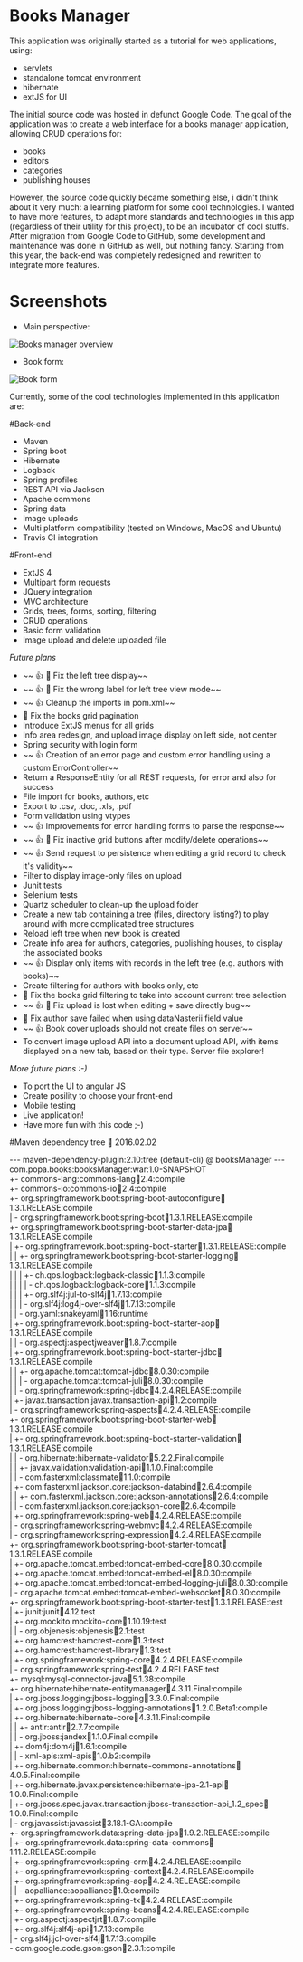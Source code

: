 # Books Manager

This application was originally started as a tutorial for web applications, using:

 * servlets
 * standalone tomcat environment
 * hibernate
 * extJS for UI

The initial source code was hosted in defunct Google Code. The goal of the application was to create a web interface 
for a books manager application, allowing CRUD operations for:

 * books
 * editors
 * categories
 * publishing houses

However, the source code quickly became something else, i didn't think about it very much: a learning platform for some
cool technologies. I wanted to have more features, to adapt more standards and technologies in this app (regardless of 
their utility for this project), to be an incubator of cool stuffs. After migration from Google Code to GitHub, some 
development and maintenance was done in GitHub as well, but nothing fancy. Starting from this year, the back-end was
completely redesigned and rewritten to integrate more features.

# Screenshots

 * Main perspective:
 
 ![Books manager overview](http://i64.tinypic.com/2lduk94.png)
 
 * Book form:
 
 ![Book form](http://i63.tinypic.com/sm5yj8.png)

Currently, some of the cool technologies implemented in this application are:

#Back-end
    
* Maven
* Spring boot
* Hibernate
* Logback
* Spring profiles
* REST API via Jackson
* Apache commons
* Spring data
* Image uploads
* Multi platform compatibility (tested on Windows, MacOS and Ubuntu)
* Travis CI integration
    
#Front-end
  
* ExtJS 4
* Multipart form requests
* JQuery integration
* MVC architecture
* Grids, trees, forms, sorting, filtering
* CRUD operations
* Basic form validation
* Image upload and delete uploaded file
    
<i>Future plans</i>
  
* ~~ :thumbsup: :frog: Fix the left tree display~~
* ~~ :thumbsup: :frog: Fix the wrong label for left tree view mode~~
* ~~ :thumbsup: Cleanup the imports in pom.xml~~
* :frog: Fix the books grid pagination
* Introduce ExtJS menus for all grids
* Info area redesign, and upload image display on left side, not center
* Spring security with login form
* ~~ :thumbsup: Creation of an error page and custom error handling using a custom ErrorController~~
* Return a ResponseEntity for all REST requests, for error and also for success
* File import for books, authors, etc
* Export to .csv, .doc, .xls, .pdf
* Form validation using vtypes
* ~~ :thumbsup: Improvements for error handling forms to parse the response~~
* ~~ :thumbsup: :frog: Fix inactive grid buttons after modify/delete operations~~
* ~~ :thumbsup: Send request to persistence when editing a grid record to check it's validity~~
* Filter to display image-only files on upload
* Junit tests
* Selenium tests
* Quartz scheduler to clean-up the upload folder
* Create a new tab containing a tree (files, directory listing?) to play around with more complicated tree structures
* Reload left tree when new book is created
* Create info area for authors, categories, publishing houses, to display the associated books
* ~~ :thumbsup: Display only items with records in the left tree (e.g. authors with books)~~
* Create filtering for authors with books only, etc
* :frog: Fix the books grid filtering to take into account current tree selection
* ~~ :thumbsup: :frog: Fix upload is lost when editing + save directly bug~~
* :frog: Fix author save failed when using dataNasterii field value
* ~~ :thumbsup: Book cover uploads should not create files on server~~
* To convert image upload API into a document upload API, with items displayed on a new tab, based on their type. Server file explorer!
    
<i>More future plans :-) </i>
  
* To port the UI to angular JS
* Create posility to choose your front-end
* Mobile testing
* Live application!
* Have more fun with this code ;-)

#Maven dependency tree :date: 2016.02.02
 
 --- maven-dependency-plugin:2.10:tree (default-cli) @ booksManager ---   
 com.popa.books:booksManager:war:1.0-SNAPSHOT   
 +- commons-lang:commons-lang:jar:2.4:compile   
 +- commons-io:commons-io:jar:2.4:compile   
 +- org.springframework.boot:spring-boot-autoconfigure:jar:1.3.1.RELEASE:compile   
 |  \- org.springframework.boot:spring-boot:jar:1.3.1.RELEASE:compile   
 +- org.springframework.boot:spring-boot-starter-data-jpa:jar:1.3.1.RELEASE:compile   
 |  +- org.springframework.boot:spring-boot-starter:jar:1.3.1.RELEASE:compile   
 |  |  +- org.springframework.boot:spring-boot-starter-logging:jar:1.3.1.RELEASE:compile   
 |  |  |  +- ch.qos.logback:logback-classic:jar:1.1.3:compile   
 |  |  |  |  \- ch.qos.logback:logback-core:jar:1.1.3:compile   
 |  |  |  +- org.slf4j:jul-to-slf4j:jar:1.7.13:compile   
 |  |  |  \- org.slf4j:log4j-over-slf4j:jar:1.7.13:compile   
 |  |  \- org.yaml:snakeyaml:jar:1.16:runtime   
 |  +- org.springframework.boot:spring-boot-starter-aop:jar:1.3.1.RELEASE:compile   
 |  |  \- org.aspectj:aspectjweaver:jar:1.8.7:compile   
 |  +- org.springframework.boot:spring-boot-starter-jdbc:jar:1.3.1.RELEASE:compile   
 |  |  +- org.apache.tomcat:tomcat-jdbc:jar:8.0.30:compile   
 |  |  |  \- org.apache.tomcat:tomcat-juli:jar:8.0.30:compile   
 |  |  \- org.springframework:spring-jdbc:jar:4.2.4.RELEASE:compile   
 |  +- javax.transaction:javax.transaction-api:jar:1.2:compile   
 |  \- org.springframework:spring-aspects:jar:4.2.4.RELEASE:compile   
 +- org.springframework.boot:spring-boot-starter-web:jar:1.3.1.RELEASE:compile   
 |  +- org.springframework.boot:spring-boot-starter-validation:jar:1.3.1.RELEASE:compile   
 |  |  \- org.hibernate:hibernate-validator:jar:5.2.2.Final:compile   
 |  |     +- javax.validation:validation-api:jar:1.1.0.Final:compile   
 |  |     \- com.fasterxml:classmate:jar:1.1.0:compile   
 |  +- com.fasterxml.jackson.core:jackson-databind:jar:2.6.4:compile   
 |  |  +- com.fasterxml.jackson.core:jackson-annotations:jar:2.6.4:compile   
 |  |  \- com.fasterxml.jackson.core:jackson-core:jar:2.6.4:compile   
 |  +- org.springframework:spring-web:jar:4.2.4.RELEASE:compile   
 |  \- org.springframework:spring-webmvc:jar:4.2.4.RELEASE:compile   
 |     \- org.springframework:spring-expression:jar:4.2.4.RELEASE:compile   
 +- org.springframework.boot:spring-boot-starter-tomcat:jar:1.3.1.RELEASE:compile   
 |  +- org.apache.tomcat.embed:tomcat-embed-core:jar:8.0.30:compile   
 |  +- org.apache.tomcat.embed:tomcat-embed-el:jar:8.0.30:compile   
 |  +- org.apache.tomcat.embed:tomcat-embed-logging-juli:jar:8.0.30:compile   
 |  \- org.apache.tomcat.embed:tomcat-embed-websocket:jar:8.0.30:compile   
 +- org.springframework.boot:spring-boot-starter-test:jar:1.3.1.RELEASE:test   
 |  +- junit:junit:jar:4.12:test   
 |  +- org.mockito:mockito-core:jar:1.10.19:test   
 |  |  \- org.objenesis:objenesis:jar:2.1:test   
 |  +- org.hamcrest:hamcrest-core:jar:1.3:test   
 |  +- org.hamcrest:hamcrest-library:jar:1.3:test   
 |  +- org.springframework:spring-core:jar:4.2.4.RELEASE:compile   
 |  \- org.springframework:spring-test:jar:4.2.4.RELEASE:test   
 +- mysql:mysql-connector-java:jar:5.1.38:compile   
 +- org.hibernate:hibernate-entitymanager:jar:4.3.11.Final:compile   
 |  +- org.jboss.logging:jboss-logging:jar:3.3.0.Final:compile   
 |  +- org.jboss.logging:jboss-logging-annotations:jar:1.2.0.Beta1:compile   
 |  +- org.hibernate:hibernate-core:jar:4.3.11.Final:compile   
 |  |  +- antlr:antlr:jar:2.7.7:compile   
 |  |  \- org.jboss:jandex:jar:1.1.0.Final:compile   
 |  +- dom4j:dom4j:jar:1.6.1:compile   
 |  |  \- xml-apis:xml-apis:jar:1.0.b2:compile   
 |  +- org.hibernate.common:hibernate-commons-annotations:jar:4.0.5.Final:compile   
 |  +- org.hibernate.javax.persistence:hibernate-jpa-2.1-api:jar:1.0.0.Final:compile   
 |  +- org.jboss.spec.javax.transaction:jboss-transaction-api_1.2_spec:jar:1.0.0.Final:compile   
 |  \- org.javassist:javassist:jar:3.18.1-GA:compile   
 +- org.springframework.data:spring-data-jpa:jar:1.9.2.RELEASE:compile   
 |  +- org.springframework.data:spring-data-commons:jar:1.11.2.RELEASE:compile   
 |  +- org.springframework:spring-orm:jar:4.2.4.RELEASE:compile   
 |  +- org.springframework:spring-context:jar:4.2.4.RELEASE:compile   
 |  +- org.springframework:spring-aop:jar:4.2.4.RELEASE:compile   
 |  |  \- aopalliance:aopalliance:jar:1.0:compile   
 |  +- org.springframework:spring-tx:jar:4.2.4.RELEASE:compile   
 |  +- org.springframework:spring-beans:jar:4.2.4.RELEASE:compile   
 |  +- org.aspectj:aspectjrt:jar:1.8.7:compile   
 |  +- org.slf4j:slf4j-api:jar:1.7.13:compile   
 |  \- org.slf4j:jcl-over-slf4j:jar:1.7.13:compile   
 \- com.google.code.gson:gson:jar:2.3.1:compile  